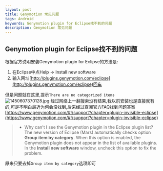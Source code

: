 ```yaml
---
layout: post
title: Genymotion 常见问题
tags: Android
keywords: Genymotion plugin for Eclipse找不到的问题
description: Genymotion 常见问题
---
```


## Genymotion plugin for Eclipse找不到的问题

根据官方说明安装Genymotion plugin for Eclipse的方法是:
1. 在Eclipse中点Help -> Install new software
2. 输入网址[http://plugins.genymotion.com/eclipse](http://plugins.genymotion.com/eclipse)回车

但是问题就在这里,提示`There are no categorized items`
![][1]
经过网络上一翻搜索没有结果,我以前安装也是直接就有的,可是不明白最近为何会没找到,后来经过查阅官方FAQ找到问题答案
[https://www.genymotion.com/#!/support?chapter=plugin-invisible-eclipse](https://www.genymotion.com/#!/support?chapter=plugin-invisible-eclipse)
>- Why can't I see the Genymotion plugin in the Eclipse plugin list?
The new version of Eclipse (Mars) automatically checks option **Group item by category**. When this option is enabled, the Genymotion plugin does not appear in the list of available plugins. In the **Install new software** window, uncheck this option to fix the problem.

原来只要去掉`Group item by category`选项即可

  [1]: /assets/images/Genymotion-FAQ/1450607370128.jpg "1450607370128.jpg"